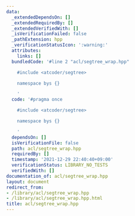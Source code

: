 ```yaml
---
data:
  _extendedDependsOn: []
  _extendedRequiredBy: []
  _extendedVerifiedWith: []
  _isVerificationFailed: false
  _pathExtension: hpp
  _verificationStatusIcon: ':warning:'
  attributes:
    links: []
  bundledCode: '#line 2 "acl/segtree_wrap.hpp"

    #include <atcoder/segtree>

    namespace bys {}

    '
  code: '#pragma once

    #include <atcoder/segtree>

    namespace bys {}

    '
  dependsOn: []
  isVerificationFile: false
  path: acl/segtree_wrap.hpp
  requiredBy: []
  timestamp: '2021-12-29 22:40:40+09:00'
  verificationStatus: LIBRARY_NO_TESTS
  verifiedWith: []
documentation_of: acl/segtree_wrap.hpp
layout: document
redirect_from:
- /library/acl/segtree_wrap.hpp
- /library/acl/segtree_wrap.hpp.html
title: acl/segtree_wrap.hpp
---
```

